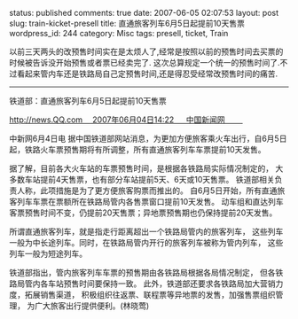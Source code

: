 status: published
comments: true
date: 2007-06-05 02:07:53
layout: post
slug: train-kicket-presell
title: 直通旅客列车6月5日起提前10天售票
wordpress_id: 244
category: Misc
tags: presell, ticket, Train

以前三天两头的改预售时间实在是太烦人了,经常是按照以前的预售时间去买票的时候被告诉没开始预售或者票已经卖完了.
这次总算规定一个统一的预售时间了.不过看起来管内车还是铁路局自己定预售时间,还是得忍受经常改预售时间的痛苦.

* * *

铁道部：直通旅客列车6月5日起提前10天售票

[http://news.QQ.com　 2007年06月04日14:22 　 中国新闻网　 　 ](http://news.QQ.com%E3%80%80%202007%E5%B9%B406%E6%9C%8804%E6%97%A514:22%20%E3%80%80%20%E4%B8%AD%E5%9B%BD%E6%96%B0%E9%97%BB%E7%BD%91%E3%80%80%20%E3%80%80%20)

中新网6月4日电 据中国铁道部网站消息，为更加方便旅客乘火车出行，自6月5日起，铁路火车票预售期将有所调整，所有直通旅客列车车票提前10天发售。

据了解，目前各大火车站的车票预售时间，是根据各铁路局实际情况制定的，
大多数车站提前4天售票，也有部分车站提前5天、6天或10天售票。
铁道部相关负责人称，此项措施是为了更方便旅客购票而推出的。
自6月5日开始，所有直通旅客列车车票在票额所在铁路局管内各售票窗口提前10天发售。
动车组和直达列车客票预售时间不变，仍提前20天售票；异地票预售期也仍保持提前20天发售。

所谓直通旅客列车，就是指走行距离超出一个铁路局管内的旅客列车，
这些列车一般为中长途列车。同时，在铁路局管内开行的旅客列车被称为管内列车，
这些列车一般为短途列车。

铁道部指出，管内旅客列车车票的预售期由各铁路局根据各局情况制定，
但各铁路局管内各车站预售时间要保持一致。
此外，铁道部还要求各铁路局加大营销力度，拓展销售渠道，
积极组织往返票、联程票等异地票的发售，加强售票组织管理，
为广大旅客出行提供便利。(林晓莺)
